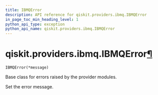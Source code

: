 ```yaml
---
title: IBMQError
description: API reference for qiskit.providers.ibmq.IBMQError
in_page_toc_min_heading_level: 1
python_api_type: exception
python_api_name: qiskit.providers.ibmq.IBMQError
---
```


# qiskit.providers.ibmq.IBMQError[¶](#qiskit-providers-ibmq-ibmqerror "Permalink to this headline")

<span id="qiskit.providers.ibmq.IBMQError" />

`IBMQError(*message)`

Base class for errors raised by the provider modules.

Set the error message.

